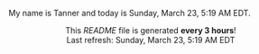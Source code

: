 My name is Tanner and today is Sunday, March 23, 5:19 AM EDT.

<p align="center">This <i>README</i> file is generated <b>every 3 hours</b>!</br>Last refresh: Sunday, March 23, 5:19 AM EDT<br /></p>

